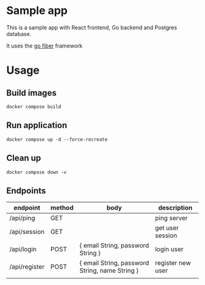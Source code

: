 # Sample app

This is a sample app with React frontend, Go backend and Postgres database.

It uses the [go fiber](https://github.com/gofiber/fiber) framework

# Usage

## Build images

```
docker compose build
```

## Run application

```
docker compose up -d --force-recreate
```

## Clean up

```
docker compose down -v
```

## Endpoints

| endpoint      | method | body                                           | description       |
| ------------- | ------ | ---------------------------------------------- | ----------------- |
| /api/ping     | GET    |                                                | ping server       |
| /api/session  | GET    |                                                | get user session  |
| /api/login    | POST   | { email String, password String }              | login user        |
| /api/register | POST   | { email String, password String, name String } | register new user |
|               |        |                                                |                   |
